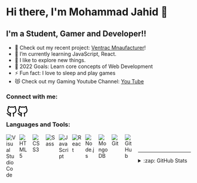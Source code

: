 # Hi there, I'm Mohammad Jahid 👋 


## I'm a Student, Gamer and Developer!!

- 🔭 Check out my recent project: [Ventrac Mnaufacturer](https://assignment-12-9e0cc.web.app/)!
- 🌱 I’m currently learning JavaScript, React.
- 👯 I like to explore new things.
- 🥅 2022 Goals: Learn core concepts of Web Development
- ⚡ Fun fact: I love to sleep and play games
- 😻 Check out my Gaming Youtube Channel: [You Tube](https://www.youtube.com/channel/UCpTCABFcEsx3h7uLFgxbvGQ)

### Connect with me:


<img align="left" alt="vs code" width="30px" src="https://raw.githubusercontent.com/codeSTACKr/codeSTACKr/0d96766fd54bfd5c9dae23b22399e94cbd76feed/img/github-light.svg" />
<img align="left" alt="vs code" width="30px" src="https://raw.githubusercontent.com/codeSTACKr/codeSTACKr/0d96766fd54bfd5c9dae23b22399e94cbd76feed/img/github-light.svg" />
<br/>

### Languages and Tools:

<img align="left" alt="Visual Studio Code" width="26px" src="https://cdn.jsdelivr.net/gh/devicons/devicon/icons/vscode/vscode-original.svg" style="padding-right:10px;" />
<img align="left" alt="HTML5" width="26px" src="https://cdn.jsdelivr.net/gh/devicons/devicon/icons/html5/html5-original.svg" style="padding-right:10px;" />
<img align="left" alt="CSS3" width="26px" src="https://cdn.jsdelivr.net/gh/devicons/devicon/icons/css3/css3-original.svg" style="padding-right:10px;" />
<img align="left" alt="Sass" width="26px" src="https://cdn.jsdelivr.net/gh/devicons/devicon/icons/sass/sass-original.svg" style="padding-right:10px;" />
<img align="left" alt="JavaScript" width="26px" src="https://cdn.jsdelivr.net/gh/devicons/devicon/icons/javascript/javascript-original.svg" style="padding-right:10px;" />
<img align="left" alt="React" width="26px" src="https://cdn.jsdelivr.net/gh/devicons/devicon/icons/react/react-original.svg" style="padding-right:10px;" />
<img align="left" alt="Node.js" width="26px" src="https://cdn.jsdelivr.net/gh/devicons/devicon/icons/nodejs/nodejs-original.svg" style="padding-right:10px;" />
<img align="left" alt="MongoDB" width="26px" src="https://cdn.jsdelivr.net/gh/devicons/devicon/icons/mongodb/mongodb-original.svg" style="padding-right:10px;" />
<img align="left" alt="Git" width="26px" src="https://cdn.jsdelivr.net/gh/devicons/devicon/icons/git/git-original.svg" style="padding-right:10px;" />
<img align="left" alt="GitHub" width="26px" src="https://user-images.githubusercontent.com/3369400/139447912-e0f43f33-6d9f-45f8-be46-2df5bbc91289.png" style="padding-right:10px;" />



<br />
<br />

---

<details>
  <summary>:zap: GitHub Stats</summary>

  <img align="left" alt="codeSTACKr's GitHub Stats" src="https://github-readme-stats.vercel.app/api?username=mohammadJahid8&show_icons=true&hide_border=false&title_color=ff652f&icon_color=FFE400&bg_color=09131B&text_color=ffffff&border_color=0c1a25" />
  <img align="left" alt="codeSTACKr's GitHub Stats" src="https://github-readme-stats.vercel.app/api/top-langs/?username=mohammadJahid8&show_icons=true&hide_border=false&title_color=ff652f&icon_color=FFE400&bg_color=09131B&text_color=ffffff&border_color=0c1a25" />

</details>

